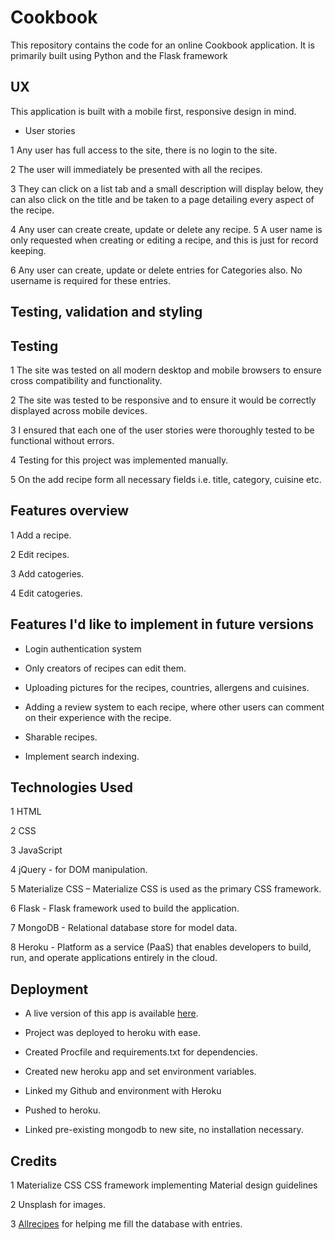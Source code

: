  # Cookbook #

This repository contains the code for an online Cookbook application. It is primarily built using Python and the Flask framework

## UX ##

 This application is built with a mobile first, responsive design in mind.
* User stories 

1  Any user has full access to the site, there is no login to the site.

2  The user will immediately be presented with all the recipes.

3  They can click on a list tab and a small description will display below, they can also click on the title and be taken to a page detailing every aspect of the recipe.

4  Any user can create create, update or delete any recipe.
5  A user name is only requested when creating or editing a recipe, and this is just for record keeping.

6 Any user can create, update or delete entries for Categories also. No username is required for these entries.

## Testing, validation and styling ##

 ## Testing ##
1	The site was tested on all modern desktop and mobile browsers to ensure cross compatibility and functionality.

2	The site was tested to be responsive and to ensure it would be correctly displayed across mobile devices.

3	I ensured that each one of the user stories were thoroughly tested to be functional without errors.

4	Testing for this project was implemented manually.

5	On the add recipe form all necessary fields i.e. title, category, cuisine etc. 

## Features overview ##

1	Add a recipe.

2	Edit recipes.

3	Add catogeries.

4	Edit catogeries.

## Features I'd like to implement in future versions ##

* Login authentication system

* Only creators of recipes can edit them.

* Uploading pictures for the recipes, countries, allergens and cuisines.

* Adding a review system to each recipe, where other users can comment on their experience with the recipe.

* Sharable recipes.

* Implement search indexing.

## Technologies Used ##

1	HTML

2	CSS

3	JavaScript

4	jQuery - for DOM manipulation. 

5	Materialize CSS – Materialize CSS is used as the primary CSS framework.

6	Flask - Flask framework used to build the application.

7	MongoDB - Relational database store for model data.

8	Heroku - Platform as a service (PaaS) that enables developers to build, run, and operate applications entirely in the cloud.

##  Deployment ##

*	A live version of this app is available [here](https://cook-book2020.herokuapp.com/).

* Project was deployed to heroku with ease.
* Created Procfile and requirements.txt for dependencies.
* Created new heroku app and set environment variables.
* Linked my Github and environment with Heroku
* Pushed to heroku.
* Linked pre-existing mongodb to new site, no installation necessary.

## Credits ##

 1	Materialize CSS 
     CSS framework implementing Material design guidelines

 2	Unsplash for images.

 3 [Allrecipes](https://www.allrecipes.com/)  for helping me fill the database with entries.


